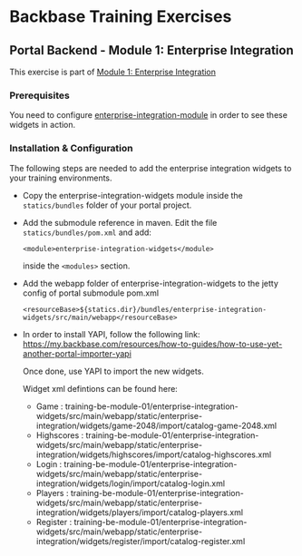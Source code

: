# Backbase Training Exercises

## Portal Backend - Module 1: Enterprise Integration

This exercise is part of [Module 1: Enterprise Integration](https://github.com/Backbase/training-be-module-01/tree/code-migration)

### Prerequisites

You need to configure [enterprise-integration-module](https://github.com/Backbase/training-be-module-01/tree/code-migration/enterprise-integration-module) in order to see these widgets in action.

### Installation & Configuration

The following steps are needed to add the enterprise integration widgets to your training environments.

- Copy the enterprise-integration-widgets module inside the `statics/bundles` folder of your portal project.

- Add the submodule reference in maven. Edit the file `statics/bundles/pom.xml` and add:

  ```
  <module>enterprise-integration-widgets</module>
  ```

  inside the `<modules>` section.

- Add the webapp folder of enterprise-integration-widgets to the jetty config of portal submodule pom.xml

  ```
  <resourceBase>${statics.dir}/bundles/enterprise-integration-widgets/src/main/webapp</resourceBase>
  ```

- In order to install YAPI, follow the following link: https://my.backbase.com/resources/how-to-guides/how-to-use-yet-another-portal-importer-yapi

  Once done, use YAPI to import the new widgets.

  Widget xml defintions can be found here:

	- Game : training-be-module-01/enterprise-integration-widgets/src/main/webapp/static/enterprise-integration/widgets/game-2048/import/catalog-game-2048.xml
	- Highscores : training-be-module-01/enterprise-integration-widgets/src/main/webapp/static/enterprise-integration/widgets/highscores/import/catalog-highscores.xml
	- Login : training-be-module-01/enterprise-integration-widgets/src/main/webapp/static/enterprise-integration/widgets/login/import/catalog-login.xml
	- Players : training-be-module-01/enterprise-integration-widgets/src/main/webapp/static/enterprise-integration/widgets/players/import/catalog-players.xml
	- Register : training-be-module-01/enterprise-integration-widgets/src/main/webapp/static/enterprise-integration/widgets/register/import/catalog-register.xml
